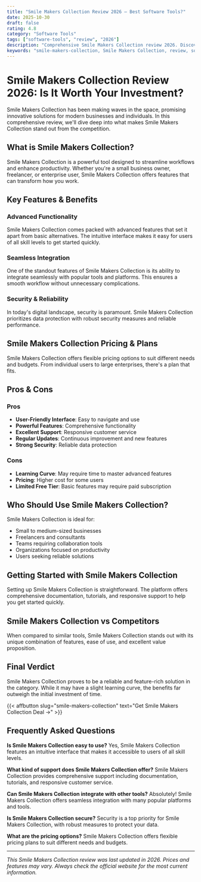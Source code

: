 ```yaml
---
title: "Smile Makers Collection Review 2026 – Best Software Tools?"
date: 2025-10-30
draft: false
rating: 4.8
category: "Software Tools"
tags: ["software-tools", "review", "2026"]
description: "Comprehensive Smile Makers Collection review 2026. Discover if this  tool is the best choice for your needs."
keywords: "smile-makers-collection, Smile Makers Collection, review, software tools, 2026, best software tools"
---
```


# Smile Makers Collection Review 2026: Is It Worth Your Investment?

Smile Makers Collection has been making waves in the  space, promising innovative solutions for modern businesses and individuals. In this comprehensive review, we'll dive deep into what makes Smile Makers Collection stand out from the competition.

## What is Smile Makers Collection?

Smile Makers Collection is a powerful  tool designed to streamline workflows and enhance productivity. Whether you're a small business owner, freelancer, or enterprise user, Smile Makers Collection offers features that can transform how you work.

## Key Features & Benefits

### Advanced Functionality
Smile Makers Collection comes packed with advanced features that set it apart from basic alternatives. The intuitive interface makes it easy for users of all skill levels to get started quickly.

### Seamless Integration
One of the standout features of Smile Makers Collection is its ability to integrate seamlessly with popular tools and platforms. This ensures a smooth workflow without unnecessary complications.

### Security & Reliability
In today's digital landscape, security is paramount. Smile Makers Collection prioritizes data protection with robust security measures and reliable performance.

## Smile Makers Collection Pricing & Plans

Smile Makers Collection offers flexible pricing options to suit different needs and budgets. From individual users to large enterprises, there's a plan that fits.

## Pros & Cons

### Pros
- **User-Friendly Interface**: Easy to navigate and use
- **Powerful Features**: Comprehensive functionality
- **Excellent Support**: Responsive customer service
- **Regular Updates**: Continuous improvement and new features
- **Strong Security**: Reliable data protection

### Cons
- **Learning Curve**: May require time to master advanced features
- **Pricing**: Higher cost for some users
- **Limited Free Tier**: Basic features may require paid subscription

## Who Should Use Smile Makers Collection?

Smile Makers Collection is ideal for:
- Small to medium-sized businesses
- Freelancers and consultants
- Teams requiring collaboration tools
- Organizations focused on productivity
- Users seeking reliable  solutions

## Getting Started with Smile Makers Collection

Setting up Smile Makers Collection is straightforward. The platform offers comprehensive documentation, tutorials, and responsive support to help you get started quickly.

## Smile Makers Collection vs Competitors

When compared to similar tools, Smile Makers Collection stands out with its unique combination of features, ease of use, and excellent value proposition.

## Final Verdict

Smile Makers Collection proves to be a reliable and feature-rich solution in the  category. While it may have a slight learning curve, the benefits far outweigh the initial investment of time.

{{< affbutton slug="smile-makers-collection" text="Get Smile Makers Collection Deal →" >}}

## Frequently Asked Questions

**Is Smile Makers Collection easy to use?**
Yes, Smile Makers Collection features an intuitive interface that makes it accessible to users of all skill levels.

**What kind of support does Smile Makers Collection offer?**
Smile Makers Collection provides comprehensive support including documentation, tutorials, and responsive customer service.

**Can Smile Makers Collection integrate with other tools?**
Absolutely! Smile Makers Collection offers seamless integration with many popular platforms and tools.

**Is Smile Makers Collection secure?**
Security is a top priority for Smile Makers Collection, with robust measures to protect your data.

**What are the pricing options?**
Smile Makers Collection offers flexible pricing plans to suit different needs and budgets.

---

*This Smile Makers Collection review was last updated in 2026. Prices and features may vary. Always check the official website for the most current information.*
